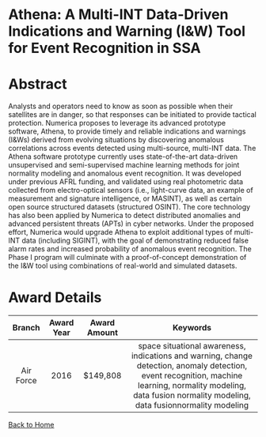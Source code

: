 
Athena: A Multi-INT Data-Driven Indications and Warning (I&amp;W) Tool for Event Recognition in SSA
===================================================================================================

# Abstract


Analysts and operators need to know as soon as possible when their satellites are in danger, so that responses can be initiated to provide tactical protection. Numerica proposes to leverage its advanced prototype software, Athena, to provide timely and reliable indications and warnings (I&Ws) derived from evolving situations by discovering anomalous correlations across events detected using multi-source, multi-INT data. The Athena software prototype currently uses state-of-the-art data-driven unsupervised and semi-supervised machine learning methods for joint normality modeling and anomalous event recognition. It was developed under previous AFRL funding, and validated using real photometric data collected from electro-optical sensors (i.e., light-curve data, an example of measurement and signature intelligence, or MASINT), as well as certain open source structured datasets (structured OSINT). The core technology has also been applied by Numerica to detect distributed anomalies and advanced persistent threats (APTs) in cyber networks. Under the proposed effort, Numerica would upgrade Athena to exploit additional types of multi-INT data (including SIGINT), with the goal of demonstrating reduced false alarm rates and increased probability of anomalous event recognition. The Phase I program will culminate with a proof-of-concept demonstration of the I&W tool using combinations of real-world and simulated datasets.  

# Award Details

|Branch|Award Year|Award Amount|Keywords|
| :---: | :---: | :---: | :---: |
|Air Force|2016|$149,808|space situational awareness, indications and warning, change detection, anomaly detection, event recognition, machine learning, normality modeling, data fusion  normality modeling, data fusionnormality modeling|
  
  


[Back to Home](https://github.com/chrischow/dod_sbir_awards/Reports/DJ/#1375)